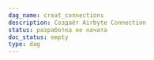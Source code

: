 ```yaml
---
dag_name: creat_connections
description: Создаёт Airbyte Connection
status: разработка не начата
doc_status: empty
type: dag
---
```

